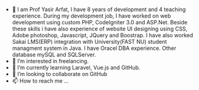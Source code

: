 - 👋 I am Prof Yasir Arfat, I have 8 years of development and 4 teaching experience. During my development job,
I have worked on web development using custom PHP, CodeIgniter 3.0 and ASP.Net. Beside these skills i have also experience of website
UI designing using CSS, Adobe photoshop, Javascript, JQuery and Boostrap. I have also worked Sakai LMS(ERP) integration with University(FAST NU)
student managment system in Java. I have Oracel DBA experience. Other database mySQL and SQLServer.
- 👀 I’m interested in freelancing.
- 🌱 I’m currently learning Laravel, Vue.js and GitHub.
- 💞️ I’m looking to collaborate on GitHub
- 📫 How to reach me ...

<!---
yasirse/yasirse is a ✨ special ✨ repository because its `README.md` (this file) appears on your GitHub profile.
You can click the Preview link to take a look at your changes.
--->
